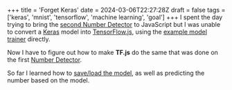 +++
title = 'Forget Keras'
date = 2024-03-06T22:27:28Z
draft = false
tags = ['keras', 'mnist', 'tensorflow', 'machine learning', 'goal']
+++
I spent the day trying to bring the [second Number Detector](/projects/detector2/) to JavaScript but I was unable to convert a [Keras](https://keras.io/) model into [TensorFlow.js](https://www.tensorflow.org/js), using the [example model trainer](https://github.com/tensorflow/tfjs-examples/tree/master/mnist) directly.

Now I have to figure out how to make **TF.js** do the same that was done on the first [Number Detector](/projects/detector/).

So far I learned how to [save/load the model](https://www.tensorflow.org/js/guide/save_load), as well as predicting the number based on the model.
